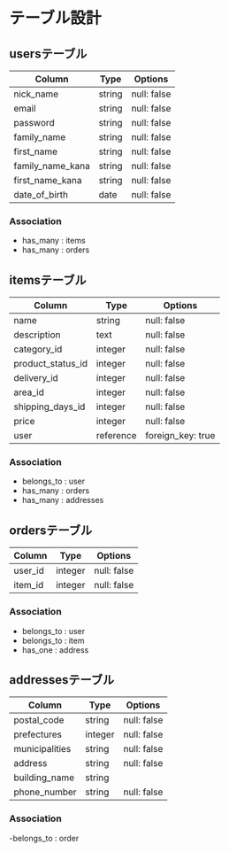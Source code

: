 # テーブル設計

## usersテーブル

| Column           | Type   | Options     |
| ---------------- | ------ | ----------- |
| nick_name        | string | null: false |
| email            | string | null: false |
| password         | string | null: false |
| family_name      | string | null: false |
| first_name       | string | null: false |
| family_name_kana | string | null: false |
| first_name_kana  | string | null: false |
| date_of_birth    | date   | null: false |

### Association

- has_many : items
- has_many : orders

## itemsテーブル

| Column            | Type      | Options           |
| ----------------- | --------- | ----------------- |
| name              | string    | null: false       |
| description       | text      | null: false       |
| category_id       | integer   | null: false       |
| product_status_id | integer   | null: false       |
| delivery_id       | integer   | null: false       |
| area_id           | integer   | null: false       |
| shipping_days_id  | integer   | null: false       |
| price             | integer   | null: false       |
| user              | reference | foreign_key: true |

### Association

- belongs_to : user
- has_many   : orders
- has_many   : addresses

## ordersテーブル

| Column  | Type    | Options     |
| ------- | ------- | ----------- |
| user_id | integer | null: false |
| item_id | integer | null: false |

### Association

- belongs_to : user
- belongs_to : item
- has_one    : address

## addressesテーブル

| Column         | Type    | Options     |
| -------------- | ------- | ----------- |
| postal_code    | string  | null: false |
| prefectures    | integer | null: false |
| municipalities | string  | null: false |
| address        | string  | null: false |
| building_name  | string  |             |
| phone_number   | string  | null: false |


### Association

-belongs_to : order
